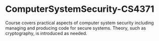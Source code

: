 # ComputerSystemSecurity-CS4371
Course covers practical aspects of computer system security including managing and producing code for secure systems. Theory, such as cryptography, is introduced as needed.
